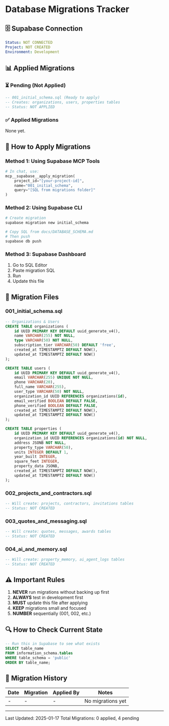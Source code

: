 # Database Migrations Tracker

## 🗄️ Supabase Connection
```yaml
Status: NOT CONNECTED
Project: NOT CREATED
Environment: Development
```

## 📊 Applied Migrations

### ⏳ Pending (Not Applied)
```sql
-- 001_initial_schema.sql (Ready to apply)
-- Creates: organizations, users, properties tables
-- Status: NOT APPLIED
```

### ✅ Applied Migrations
<!-- When you apply a migration, move it here with timestamp -->

None yet.

## 📝 How to Apply Migrations

### Method 1: Using Supabase MCP Tools
```python
# In chat, use:
mcp__supabase__apply_migration(
    project_id="[your-project-id]",
    name="001_initial_schema",
    query="[SQL from migrations folder]"
)
```

### Method 2: Using Supabase CLI
```bash
# Create migration
supabase migration new initial_schema

# Copy SQL from docs/DATABASE_SCHEMA.md
# Then push
supabase db push
```

### Method 3: Supabase Dashboard
1. Go to SQL Editor
2. Paste migration SQL
3. Run
4. Update this file

## 🔄 Migration Files

### 001_initial_schema.sql
```sql
-- Organizations & Users
CREATE TABLE organizations (
    id UUID PRIMARY KEY DEFAULT uuid_generate_v4(),
    name VARCHAR(255) NOT NULL,
    type VARCHAR(50) NOT NULL,
    subscription_tier VARCHAR(50) DEFAULT 'free',
    created_at TIMESTAMPTZ DEFAULT NOW(),
    updated_at TIMESTAMPTZ DEFAULT NOW()
);

CREATE TABLE users (
    id UUID PRIMARY KEY DEFAULT uuid_generate_v4(),
    email VARCHAR(255) UNIQUE NOT NULL,
    phone VARCHAR(20),
    full_name VARCHAR(255),
    user_type VARCHAR(50) NOT NULL,
    organization_id UUID REFERENCES organizations(id),
    email_verified BOOLEAN DEFAULT FALSE,
    phone_verified BOOLEAN DEFAULT FALSE,
    created_at TIMESTAMPTZ DEFAULT NOW(),
    updated_at TIMESTAMPTZ DEFAULT NOW()
);

CREATE TABLE properties (
    id UUID PRIMARY KEY DEFAULT uuid_generate_v4(),
    organization_id UUID REFERENCES organizations(id) NOT NULL,
    address JSONB NOT NULL,
    property_type VARCHAR(50),
    units INTEGER DEFAULT 1,
    year_built INTEGER,
    square_feet INTEGER,
    property_data JSONB,
    created_at TIMESTAMPTZ DEFAULT NOW(),
    updated_at TIMESTAMPTZ DEFAULT NOW()
);
```

### 002_projects_and_contractors.sql
```sql
-- Will create: projects, contractors, invitations tables
-- Status: NOT CREATED
```

### 003_quotes_and_messaging.sql
```sql
-- Will create: quotes, messages, awards tables  
-- Status: NOT CREATED
```

### 004_ai_and_memory.sql
```sql
-- Will create: property_memory, ai_agent_logs tables
-- Status: NOT CREATED
```

## ⚠️ Important Rules

1. **NEVER** run migrations without backing up first
2. **ALWAYS** test in development first
3. **MUST** update this file after applying
4. **KEEP** migrations small and focused
5. **NUMBER** sequentially (001, 002, etc.)

## 🔍 How to Check Current State

```sql
-- Run this in Supabase to see what exists
SELECT table_name 
FROM information_schema.tables 
WHERE table_schema = 'public'
ORDER BY table_name;
```

## 📅 Migration History

| Date | Migration | Applied By | Notes |
|------|-----------|------------|-------|
| - | - | - | No migrations yet |

---
Last Updated: 2025-01-17
Total Migrations: 0 applied, 4 pending